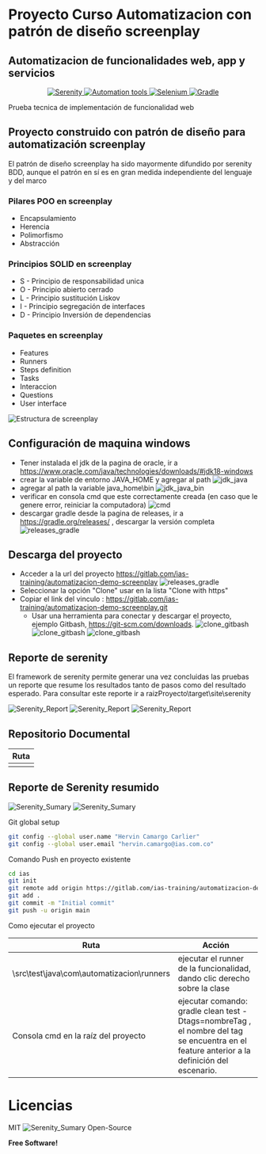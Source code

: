 # Proyecto Curso Automatizacion con patrón de diseño screenplay
## Automatizacion de funcionalidades web, app y servicios



<p align="center">

  <a href="https://serenity-bdd.github.io/theserenitybook/latest/index.html"> 
  <img src="https://serenity-bdd.info/wp-content/uploads/elementor/thumbs/serenity-bdd-pac9onzlqv9ebi90cpg4zsqnp28x4trd1adftgkwbq.png" title="Serenity"> 
  </a>
  <a href="https://cucumber.io/">
  <img src="imagesReadme/automation_tools.png" title="Automation tools">
  </a>
  <a href="https://www.selenium.dev/"> 
  <img src="https://selenium-python.readthedocs.io/_static/logo.png" title="Selenium" > 
  </a>
  <a href="https://gradle.org/"> 
  <img src="https://gradle.org/images/gradle-knowledge-graph-logo.png?20170228" title="Gradle" > 
  </a> 
</p>
Prueba tecnica de implementación de funcionalidad web

## Proyecto construido con patrón de diseño para automatización screenplay
El patrón de diseño screenplay ha sido mayormente difundido por serenity BDD, aunque el patrón en sí es en gran medida independiente del lenguaje y del marco
### Pilares POO en screenplay
- Encapsulamiento
- Herencia
- Polimorfismo
- Abstracción

### Principios SOLID en screenplay
- S -   Principio de responsabilidad unica
- O -  Principio abierto cerrado
- L  -   Principio sustitución Liskov
- I   -   Principio segregación  de interfaces
- D -  Principio Inversión de dependencias

### Paquetes en screenplay
- Features
- Runners
- Steps definition
- Tasks
- Interaccion
- Questions
- User interface

![Estructura de screenplay](imagesReadme/screenplay_tree.png)

## Configuración de maquina windows
- Tener instalada el jdk de la pagina de oracle, ir a https://www.oracle.com/java/technologies/downloads/#jdk18-windows
- crear la variable de entorno JAVA_HOME y agregar al path
  ![jdk_java](imagesReadme/java_home.png)
- agregar al path la variable java_home\bin
  ![jdk_java_bin](imagesReadme/java_home_bin.png)
- verificar en consola cmd que este correctamente creada (en caso que le genere error, reiniciar la computadora)
  ![cmd](imagesReadme/version_java_cmd.png)
- descargar gradle desde la pagina de releases, ir a https://gradle.org/releases/ , descargar la versión completa
  ![releases_gradle](imagesReadme/releases_gradle.png)


## Descarga del proyecto

- Acceder a la url del proyecto https://gitlab.com/ias-training/automatizacion-demo-screenplay
  ![releases_gradle](imagesReadme/clone_gitlab.png)
- Seleccionar la opción "Clone" usar en la lista "Clone with https"
- Copiar el link del vinculo :  https://gitlab.com/ias-training/automatizacion-demo-screenplay.git
  - Usar una herramienta para conectar y descargar el proyecto, ejemplo Gitbash, https://git-scm.com/downloads.
    ![clone_gitbash](imagesReadme/clone_gitlab.png)
    ![clone_gitbash](imagesReadme/gitbash_open.png)
    ![clone_gitbash](imagesReadme/gitbash_open_branch.png)

## Reporte de serenity
  El framework de serenity permite generar una vez concluidas las pruebas un reporte que resume los resultados tanto de pasos como del resultado esperado.
  Para consultar este reporte ir a raizProyecto\target\site\serenity

![Serenity_Report](imagesReadme/serenity_report_1.png)
![Serenity_Report](imagesReadme/serenity_report_2.png)
![Serenity_Report](imagesReadme/serenity_report_3.png)


## Repositorio Documental

| Ruta  | 
| :------------------------------------------ |
||


## Reporte de Serenity resumido


![Serenity_Sumary](imagesReadme/serenity_report_sumary_1.png)
![Serenity_Sumary](imagesReadme/serenity_report_sumary_2.png)

Git global setup
```sh
git config --global user.name "Hervin Camargo Carlier"
git config --global user.email "hervin.camargo@ias.com.co"
```

Comando Push en proyecto existente
```sh
cd ias
git init
git remote add origin https://gitlab.com/ias-training/automatizacion-demo-screenplay.git
git add .
git commit -m "Initial commit"
git push -u origin main
```
Como ejecutar el proyecto

| Ruta                                          | Acción                                                                                                                                                                                          |
|-----------------------------------------------|-------------------------------------------------------------------------------------------------------------------------------------------------------------------------------------------------|
| \src\test\java\com\automatizacion\runners | ejecutar el runner de la funcionalidad, dando clic derecho sobre la clase                                                                                                                       |
| Consola cmd en la raíz del proyecto           | ejecutar comando: gradle clean test -Dtags=nombreTag , el nombre del tag se encuentra en el feature anterior a la definición del escenario.                                                     |


# Licencias

MIT
![Serenity_Sumary](imagesReadme/licence_serenity.png)
Open-Source

**Free Software!**